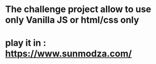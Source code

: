 # The challenge project allow to use only Vanilla JS or html/css only
# play it in : https://www.sunmodza.com/
